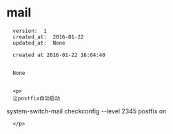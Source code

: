 
  # mail

      version:  1
      created_at:  2016-01-22
      updated_at:  None

      created at 2016-01-22 16:04:40 


      None


      <p>
      让postfix自动启动
system-switch-mail
checkconfig --level 2345 postfix on

      </p>

  
